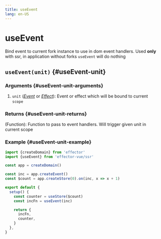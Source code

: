 ```yaml
---
title: useEvent
lang: en-US
---
```


# useEvent

Bind event to current fork instance to use in dom event handlers. Used **only** with ssr, in application without forks `useEvent` will do nothing

## `useEvent(unit)` {#useEvent-unit}

### Arguments {#useEvent-unit-arguments}

1. `unit` ([_Event_](/api/effector/Event.md) or [_Effect_](/api/effector/Effect.md)): Event or effect which will be bound to current `scope`

### Returns {#useEvent-unit-returns}

(Function): Function to pass to event handlers. Will trigger given unit in current scope

### Example {#useEvent-unit-example}

```js
import {createDomain} from 'effector'
import {useEvent} from 'effector-vue/ssr'

const app = createDomain()

const inc = app.createEvent()
const $count = app.createStore(0).on(inc, x => x + 1)

export default {
  setup() {
    const counter = useStore($count)
    const incFn = useEvent(inc)

    return {
      incFn,
      counter,
    }
  },
}
```
